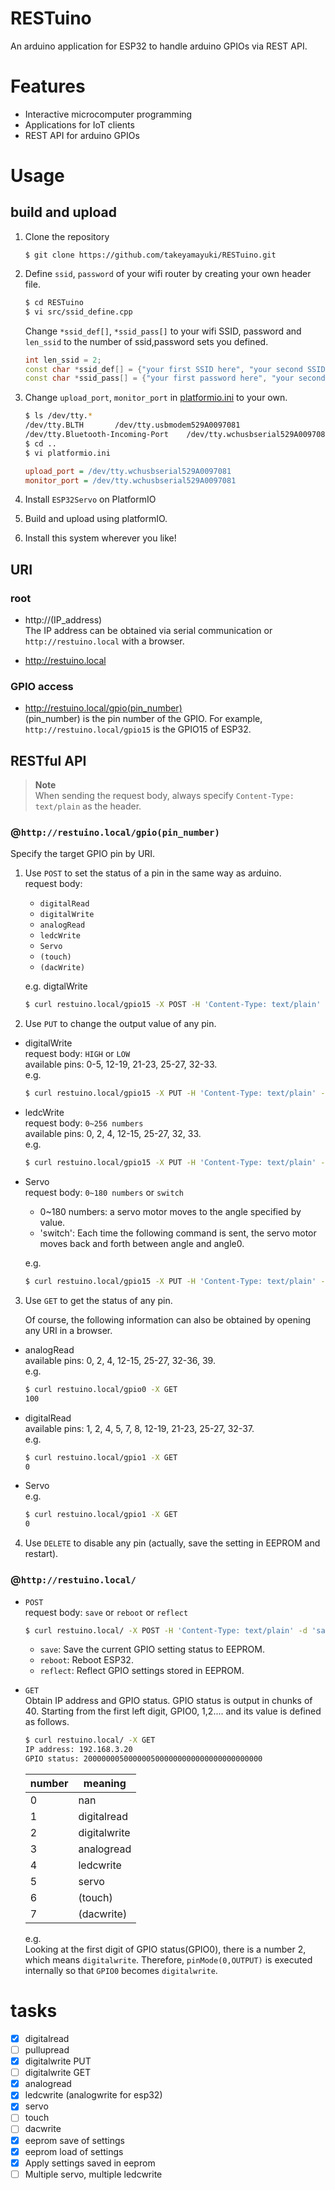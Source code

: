 # RESTuino
An arduino application for ESP32 to handle arduino GPIOs via REST API.

# Features
- Interactive microcomputer programming
- Applications for IoT clients
- REST API for arduino GPIOs


# Usage
## build and upload
1. Clone the repository
    ```
    $ git clone https://github.com/takeyamayuki/RESTuino.git
    ```
2. Define `ssid`, `password` of your wifi router by creating your own header file.
    ```sh
    $ cd RESTuino
    $ vi src/ssid_define.cpp
    ``` 
    Change `*ssid_def[]`, `*ssid_pass[]` to your wifi SSID, password and `len_ssid` to the number of ssid,password sets you defined.
    ```cpp 
    int len_ssid = 2;
    const char *ssid_def[] = {"your first SSID here", "your second SSID here"};
    const char *ssid_pass[] = {"your first password here", "your second password here"};
    ```
3. Change `upload_port`, `monitor_port` in [platformio.ini](platformio.ini) to your own.
    ```sh
    $ ls /dev/tty.*
    /dev/tty.BLTH       /dev/tty.usbmodem529A0097081
    /dev/tty.Bluetooth-Incoming-Port	/dev/tty.wchusbserial529A0097081
    $ cd ..
    $ vi platformio.ini
    ```

    ```platformio.ini
    upload_port = /dev/tty.wchusbserial529A0097081
    monitor_port = /dev/tty.wchusbserial529A0097081
    ```
4. Install `ESP32Servo` on PlatformIO
5. Build and upload using platformIO.
6. Install this system wherever you like!  


## URI
### root
- http://(IP_address)   
    The IP address can be obtained via serial communication or `http://restuino.local` with a browser.

- http://restuino.local

### GPIO access

- http://restuino.local/gpio(pin_number)     
    (pin_number) is the pin number of the GPIO.  For example, `http://restuino.local/gpio15` is the GPIO15 of ESP32.


## RESTful API
> **Note**   
> When sending the request body, always specify `Content-Type: text/plain` as the header.


### @`http://restuino.local/gpio(pin_number)`  
Specify the target GPIO pin by URI. 

1. Use `POST` to set the status of a pin in the same way as arduino.        
    request body:  
    - `digitalRead`
    - `digitalWrite`
    - `analogRead`
    - `ledcWrite`
    - `Servo`
    - `(touch)`
    - `(dacWrite)`

    e.g. digtalWrite
    ```sh
    $ curl restuino.local/gpio15 -X POST -H 'Content-Type: text/plain' -d 'digitalWrite'
    ```

2. Use `PUT` to change the output value of any pin.
- digitalWrite  
    request body: `HIGH` or `LOW`  
    available pins: 0-5, 12-19, 21-23, 25-27, 32-33.  
    e.g.
    ```sh
    $ curl restuino.local/gpio15 -X PUT -H 'Content-Type: text/plain' -d 'LOW'
    ```
- ledcWrite  
    request body: `0~256 numbers`  
    available pins: 0, 2, 4, 12-15, 25-27, 32, 33.  
    e.g.
    ```sh
    $ curl restuino.local/gpio15 -X PUT -H 'Content-Type: text/plain' -d '100'
    ```
- Servo  
    request body: `0~180 numbers` or `switch`
    - 0~180 numbers: a servo motor moves to the angle specified by value.  
    - 'switch': Each time the following command is sent, the servo motor moves back and forth between angle and angle0.  
    
    e.g.
    ```sh
    $ curl restuino.local/gpio15 -X PUT -H 'Content-Type: text/plain' -d '88'
    ```

3. Use `GET` to get the status of any pin.  

    Of course, the following information can also be obtained by opening any URI in a browser.
- analogRead  
    available pins: 0, 2, 4, 12-15, 25-27, 32-36, 39.  
    e.g.
    ```sh
    $ curl restuino.local/gpio0 -X GET
    100
    ```

- digitalRead  
    available pins: 1, 2, 4, 5, 7, 8, 12-19, 21-23, 25-27, 32-37.   
    e.g.
    ```sh
    $ curl restuino.local/gpio1 -X GET
    0
    ```
- Servo  
    e.g.
    ```sh
    $ curl restuino.local/gpio1 -X GET
    0
    ```

4. Use `DELETE` to disable any pin (actually, save the setting in EEPROM and restart).

### @`http://restuino.local/`

- `POST`  
    request body: `save` or `reboot` or `reflect`
    ```sh
    $ curl restuino.local/ -X POST -H 'Content-Type: text/plain' -d 'save|reboot|reflect'
    ```
    - `save`: Save the current GPIO setting status to EEPROM.   
    - `reboot`: Reboot ESP32.
    - `reflect`: Reflect GPIO settings stored in EEPROM.

- `GET`  
    Obtain IP address and GPIO status. GPIO status is output in chunks of 40. Starting from the first left digit, GPIO0, 1,2.... and its value is defined as follows.
    ```sh
    $ curl restuino.local/ -X GET
    IP address: 192.168.3.20
    GPIO status: 2000000050000005000000000000000000000000
    ```

    |  number  |  meaning  |
    | ---- | ---- |
    |  0  |  nan  |
    |  1  |  digitalread  |
    |  2  |  digitalwrite  |
    |  3  |  analogread  |
    |  4  |  ledcwrite  |
    |  5  |  servo  |
    |  6  |  (touch)  |
    |  7  |  (dacwrite)  |

    e.g.   
    Looking at the first digit of GPIO status(GPIO0), there is a number 2, which means `digitalwrite`. Therefore, `pinMode(0,OUTPUT)` is executed internally so that `GPIO0` becomes `digitalwrite`.


# tasks
- [x] digitalread  
- [ ] pullupread  
- [x] digitalwrite PUT  
- [ ] digitalwrite GET  
- [x] analogread  
- [x] ledcwrite (analogwrite for esp32)  
- [x] servo  
- [ ] touch  
- [ ] dacwrite  
- [x] eeprom save of settings   
- [x] eeprom load of settings   
- [x] Apply settings saved in eeprom   
- [ ] Multiple servo, multiple ledcwrite   